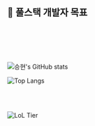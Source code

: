 

## 🌱 풀스택 개발자 목표  
<br><br><br><br>


![승현's GitHub stats](https://github-readme-stats.vercel.app/api?username=Sirosho&show_icons=true&theme=radical)


![Top Langs](https://github-readme-stats.vercel.app/api/top-langs/?username=Sirosho&layout=compact&theme=radical)

<br>
<br>

![LoL Tier](https://img.shields.io/badge/LoL-Bronze_✨-%23CD7F32?style=for-the-badge&logo=leagueoflegends&logoColor=white)
